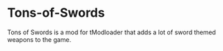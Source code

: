 # Tons-of-Swords
Tons of Swords is a mod for tModloader that adds a lot of sword themed weapons to the game.

